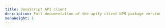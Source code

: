 ```yaml
---
title: JavaScript API client
description: Full documentation of the apify-client NPM package version latest, which simplifies access to the Apify API using JavaScript / Node.js
menuWeight: 1
---
```


